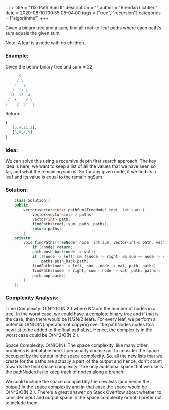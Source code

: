 +++
title = "113. Path Sum II"
description = ""
author = "Brendan Lichtler "
date = 2020-08-10T00:55:08-04:00
tags = ["tree", "recursion"]
categories = ["algorithms"]
+++

Given a binary tree and a sum, find all root-to-leaf paths where each path's sum equals the given sum.

Note: A leaf is a node with no children.

<!--more-->

<h3>Example:</h3>

Given the below binary tree and sum = 22,

``` python
      5
     / \
    4   8
   /   / \
  11  13  4
 /  \    / \
7    2  5   1
```

Return: 

```python
[
   [5,4,11,2],
   [5,8,4,5]
]
```

<h3>Idea:</h3>

We can solve this using a recursive depth first search approach. The key idea is here, we want to keep a list
of all the values that we have seen so far, and what the remaining sum is. So for any given node, if we find its a leaf and its value is equal to the remainingSum

<h3>Solution:</h3>

``` C++
    class Solution {
    public:
        vector<vector<int>> pathSum(TreeNode* root, int sum) {
            vector<vector<int> > paths;
            vector<int> path;
            findPaths(root, sum, path, paths);
            return paths;  
        }
    private:
        void findPaths(TreeNode* node, int sum, vector<int>& path, vector<vector<int> >& paths) {
            if (!node) return;
            path.push_back(node -> val);
            if (!(node -> left) && !(node -> right) && sum == node -> val)
                paths.push_back(path);
            findPaths(node -> left, sum - node -> val, path, paths);
            findPaths(node -> right, sum - node -> val, path, paths);
            path.pop_back();
        }
    };
```

<h3>Complexity Analysis:</h3>

Time Complexity: O(N^2)O(N 
2
 ) where NN are the number of nodes in a tree. In the worst case, we could have a complete binary tree and if that is the case, then there would be N/2N/2 leafs. For every leaf, we perform a potential O(N)O(N) operation of copying over the pathNodes nodes to a new list to be added to the final pathsList. Hence, the complexity in the worst case could be O(N^2)O(N 
2
 ).

Space Complexity: O(N)O(N). The space complexity, like many other problems is debatable here. I personally choose not to consider the space occupied by the output in the space complexity. So, all the new lists that we create for the paths are actually a part of the output and hence, don't count towards the final space complexity. The only additional space that we use is the pathNodes list to keep track of nodes along a branch.

We could include the space occupied by the new lists (and hence the output) in the space complexity and in that case the space would be O(N^2)O(N 
2
 ). There's a great answer on Stack Overflow about whether to consider input and output space in the space complexity or not. I prefer not to include them.